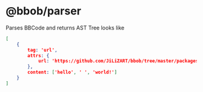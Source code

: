 # @bbob/parser

Parses BBCode and returns AST Tree looks like

```json
[
    {
        tag: 'url',
        attrs: {
            url: 'https://github.com/JiLiZART/bbob/tree/master/packages/bbob-parser'
        },
        content: ['hello', ' ', 'world!']
    }
]
```
